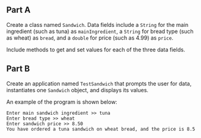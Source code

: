 ## Part A
Create a class named `Sandwich`. Data fields include a `String` for the main ingredient (such as tuna) as `mainIngredient`, a `String` for bread type (such as wheat) as `bread`, and a `double` for price (such as 4.99) as `price`. 

Include methods to get and set values for each of the three data fields.

## Part B
Create an application named `TestSandwich` that prompts the user for data, instantiates one `Sandwich` object, and displays its values.

An example of the program is shown below: 

```
Enter main sandwich ingredient >> tuna
Enter bread type >> wheat
Enter sandwich price >> 8.50
You have ordered a tuna sandwich on wheat bread, and the price is 8.5
```

